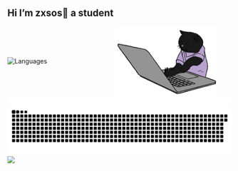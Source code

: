 ## Hi I’m zxsos👋 a student

<!--
Here are some ideas to get you started:
🔭 I’m currently working on Java  
🌱 I’m currently learning Rust
- 👯 I’m looking to collaborate on ...
- 🤔 I’m looking for help with ...
- 💬 Ask me about ...
- 📫 How to reach me: ...
- 😄 Pronouns: ...
- ⚡ Fun fact: ...
-->

<div style="display: flex; gap: 15px; align-items: center;">
<img src="https://github-readme-stats.vercel.app/api/top-langs/?username=zxsos&layout=donut&show_icons=true&bg_color=00000000" width="45%" alt="Languages" >
<img src="share/hacker_a.gif" width="45%" alt="coding" > 
</div>
<img src="share/line.gif" height="20" width="100%" alt="line">  
<picture>  
    <source media="(prefers-color-scheme: dark)"  
            srcset="https://raw.githubusercontent.com/zxsos/zxsos/output/snake-dark.svg"/>  
    <source media="(prefers-color-scheme: light)"  
            srcset="https://raw.githubusercontent.com/zxsos/zxsos/output/snake.svg"/>  
    <img alt="github-snake" src="https://raw.githubusercontent.com/zxsos/zxsos/output/snake.svg"/>
</picture>  
<picture>  
    <source            srcset="https://github-readme-stats.vercel.app/api?username=zxsos&show_icons=true&theme=dark"  
            media="(prefers-color-scheme: dark)"  
    />  
    <source            srcset="https://github-readme-stats.vercel.app/api?  
    username=zxsos&show_icons=true"            media="(prefers-color-scheme: light),   
    (prefers-color-scheme: no-preference)"  
    />  
    <img src="https://github-readme-stats.vercel.app/api?username=zxsos&show_icons=true"/>  
</picture>
